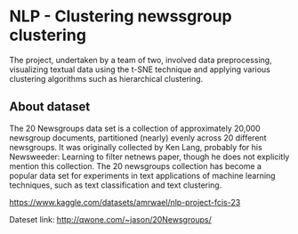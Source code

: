 # NLP - Clustering newssgroup clustering

The project, undertaken by a team of two, involved data preprocessing, visualizing textual data using the t-SNE technique and applying various clustering algorithms such as hierarchical clustering.

## About dataset

The 20 Newsgroups data set is a collection of approximately 20,000 newsgroup documents, partitioned (nearly) evenly across 20 different newsgroups. 
It was originally collected by Ken Lang, probably for his Newsweeder: Learning to filter netnews paper, though he does not explicitly mention this collection. 
The 20 newsgroups collection has become a popular data set for experiments in text applications of machine learning techniques, such as text classification and text clustering.

https://www.kaggle.com/datasets/amrwael/nlp-project-fcis-23

Dateset link: http://qwone.com/~jason/20Newsgroups/

